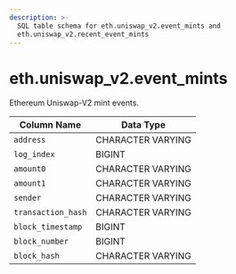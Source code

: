 ```yaml
---
description: >-
  SQL table schema for eth.uniswap_v2.event_mints and
  eth.uniswap_v2.recent_event_mints
---
```


# eth.uniswap\_v2.event\_mints

Ethereum Uniswap-V2 mint events.

| Column Name        | Data Type         |
| ------------------ | ----------------- |
| `address`          | CHARACTER VARYING |
| `log_index`        | BIGINT            |
| `amount0`          | CHARACTER VARYING |
| `amount1`          | CHARACTER VARYING |
| `sender`           | CHARACTER VARYING |
| `transaction_hash` | CHARACTER VARYING |
| `block_timestamp`  | BIGINT            |
| `block_number`     | BIGINT            |
| `block_hash`       | CHARACTER VARYING |
